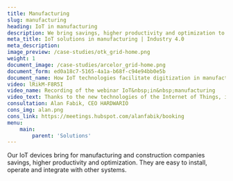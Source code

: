 ```yaml
---
title: Manufacturing
slug: manufacturing
heading: IoT in manufacturing
description: We bring savings, higher productivity and optimization to manufacturing and construction companies.
meta_title: IoT solutions in manufacturing | Industry 4.0
meta_description: 
image_preview: /case-studies/otk_grid-home.png
weight: 1
document_image: /case-studies/arcelor_grid-home.png
document_form: ed0a18c7-5165-4a1a-b68f-c94e94bb0e5b
document_name: How IoT technologies facilitate digitization in manufacturing
video: lRikM-F8R5I
video_name: Recording of the webinar IoT&nbsp;in&nbsp;manufacturing
video_text: Thanks to the new technologies of the Internet of Things, it is now possible to monitor production easily, quickly and affordably. We do not need to change or replace the machine, processes or establish a network connection.
consultation: Alan Fabik, CEO HARDWARIO
cons_img: alan.png
cons_link: https://meetings.hubspot.com/alanfabik/booking
menu:
    main:
        parent: 'Solutions'
---
```


Our IoT devices bring for manufacturing and construction companies savings, higher productivity and optimization. They are easy to install, operate and integrate with other systems.
